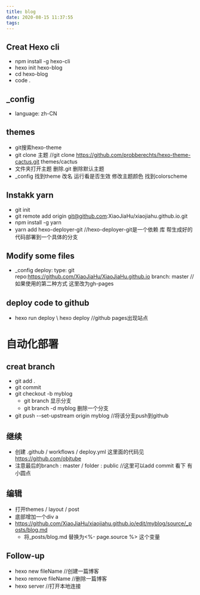 ```yaml
---
title: blog
date: 2020-08-15 11:37:55
tags:
---
```

## Creat Hexo cli
- npm install -g hexo-cli
- hexo init hexo-blog
- cd hexo-blog
- code .

## _config
- language: zh-CN

## themes
- git搜索hexo-theme
- git clone 主题    //git clone https://github.com/probberechts/hexo-theme-cactus.git themes/cactus
- 文件夹打开主题 删除.git 删除默认主题
- _config 找到theme 改名 运行看是否生效 修改主题颜色 找到colorscheme

## Instakk yarn
- git init
- git remote add origin git@github.com:XiaoJiaHu/xiaojiahu.github.io.git
- npm install -g yarn
- yarn add hexo-deployer-git  //hexo-deployer-git是一个依赖 库 帮生成好的代码部署到一个具体的分支

## Modify some files
- _config
  deploy:
  type: git
  repo:https://github.com/XiaoJiaHu/XiaoJiaHu.github.io
  branch: master    //如果使用的第二种方式 这里改为gh-pages

## deploy code to github
- hexo run deploy  \ hexo deploy     //github pages出现站点

# 自动化部署

## creat branch
- git add .
- git commit  
- git checkout -b myblog	 
    - git branch 显示分支
    - git branch -d myblog 删除一个分支
- git push --set-upstream origin myblog	  //将该分支push到github

## 继续
- 创建 .github / workflows / deploy.yml 这里面的代码见 https://github.com/objtube
- 注意最后的branch : master / folder : public   //这里可以add commit 看下 有 小圆点

## 编辑
- 打开themes / layout / post
- 底部增加一个div a 
- https://github.com/XiaoJiaHu/xiaojiahu.github.io/edit/myblog/source/_posts/blog.md 
    - 将_posts/blog.md  替换为<%- page.source %> 这个变量
    
## Follow-up
- hexo new fileName 	//创建一篇博客
- hexo remove fileName	//删除一篇博客
- hexo server           //打开本地连接